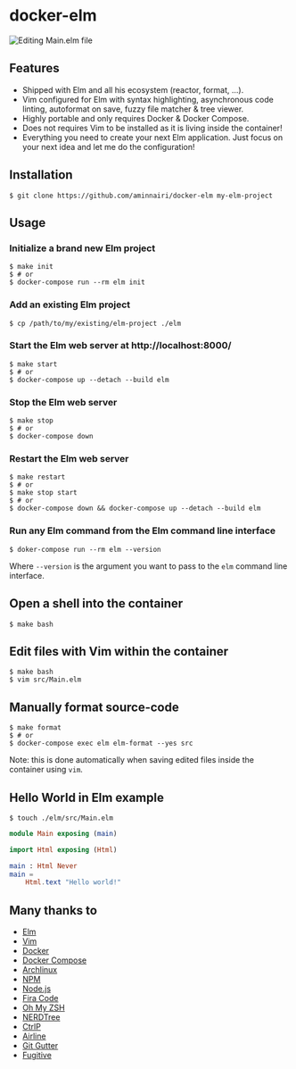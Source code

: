 # docker-elm

![Editing Main.elm file](https://i.ibb.co/J7CXtnk/docker-elm-screen.png)


## Features

- Shipped with Elm and all his ecosystem (reactor, format, ...).
- Vim configured for Elm with syntax highlighting, asynchronous code linting, autoformat on save, fuzzy file matcher & tree viewer.
- Highly portable and only requires Docker & Docker Compose.
- Does not requires Vim to be installed as it is living inside the container!
- Everything you need to create your next Elm application. Just focus on your next idea and let me do the configuration!

## Installation

```console
$ git clone https://github.com/aminnairi/docker-elm my-elm-project
```

## Usage

### Initialize a brand new Elm project

```console
$ make init
$ # or
$ docker-compose run --rm elm init
```

### Add an existing Elm project

```console
$ cp /path/to/my/existing/elm-project ./elm
```

### Start the Elm web server at http://localhost:8000/

```console
$ make start
$ # or
$ docker-compose up --detach --build elm
```

### Stop the Elm web server

```console
$ make stop
$ # or
$ docker-compose down
```

### Restart the Elm web server

```console
$ make restart
$ # or
$ make stop start
$ # or
$ docker-compose down && docker-compose up --detach --build elm
```

### Run any Elm command from the Elm command line interface

```console
$ doker-compose run --rm elm --version
```

Where `--version` is the argument you want to pass to the `elm` command line interface.

## Open a shell into the container

```console
$ make bash
```

## Edit files with Vim within the container

```console
$ make bash
$ vim src/Main.elm
```

## Manually format source-code

```console
$ make format
$ # or
$ docker-compose exec elm elm-format --yes src
```

Note: this is done automatically when saving edited files inside the container using `vim`.

## Hello World in Elm example

```console
$ touch ./elm/src/Main.elm
```

```elm
module Main exposing (main)

import Html exposing (Html)

main : Html Never
main =
    Html.text "Hello world!"
```

## Many thanks to

- [Elm](https://github.com/elm)
- [Vim](https://github.com/vim)
- [Docker](https://www.docker.com/)
- [Docker Compose](https://docs.docker.com/compose/)
- [Archlinux](https://www.archlinux.org/)
- [NPM](https://github.com/npm)
- [Node.js](https://github.com/nodejs)
- [Fira Code](https://github.com/tonsky/FiraCode)
- [Oh My ZSH](https://github.com/robbyrussell/oh-my-zsh)
- [NERDTree](https://github.com/scrooloose/nerdtree)
- [CtrlP](https://github.com/ctrlpvim/ctrlp.vim)
- [Airline](https://github.com/vim-airline/vim-airline)
- [Git Gutter](https://github.com/airblade/vim-gitgutter)
- [Fugitive](https://github.com/tpope/vim-fugitive)
